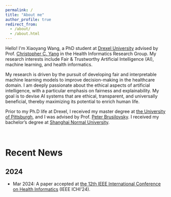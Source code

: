 ```yaml
---
permalink: /
title: "About me"
author_profile: true
redirect_from: 
  - /about/
  - /about.html
---
```


Hello! I'm Xiaoyang Wang, a PhD student at [Drexel University](https://drexel.edu) advised by Prof. [Christopher C. Yang](https://cci.drexel.edu/faculty/cyang/) in the Health Informatics Research Group. My research interests include Fair & Trustworthy Artificial Intelligence (AI), machine learning, and health informatics.

My research is driven by the pursuit of developing fair and interpretable machine learning models to improve decision-making in the healthcare domain. I am deeply passionate about the ethical aspects of artificial intelligence, with a particular emphasis on fairness and explainability. My goal is to devise AI systems that are ethical, transparent, and universally beneficial, thereby maximizing its potential to enrich human life.

Prior to my Ph.D life at Drexel, I received my master degree at [the University of Pittsburgh](https://www.pitt.edu/), and I was advised by Prof. [Peter Brusilovsky](https://www.sci.pitt.edu/people/peter-brusilovsky). I received my bachelor’s degree at [Shanghai Normal University](https://shnu.edu.cn/).

<br>

Recent News
======

2024
------

- Mar 2024: A paper accepted at [the 12th IEEE International Conference on Health Informatics](https://ieeeichi2024.github.io) (IEEE ICHI'24).

